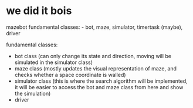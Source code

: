 # we did it bois 
mazebot
fundamental classes:  - bot, maze, simulator, timertask (maybe), driver

fundamental classes:

- bot class (can only change its state and direction, moving will be simulated in the simulator class)
- maze class (mostly updates the visual representation of maze, and checks whether a space coordinate is walled)
- simulator class (this is where the search algorithm will be implemented, it will be easier to access the bot and maze class from here and show the simulation)
- driver
